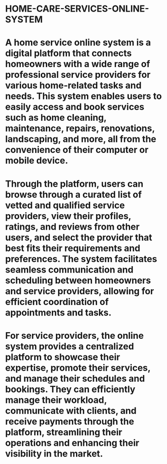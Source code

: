 # HOME-CARE-SERVICES-ONLINE-SYSTEM
# A home service online system is a digital platform that connects homeowners with a wide range of professional service providers for various home-related tasks and needs. This system enables users to easily access and book services such as home cleaning, maintenance, repairs, renovations, landscaping, and more, all from the convenience of their computer or mobile device.

# Through the platform, users can browse through a curated list of vetted and qualified service providers, view their profiles, ratings, and reviews from other users, and select the provider that best fits their requirements and preferences. The system facilitates seamless communication and scheduling between homeowners and service providers, allowing for efficient coordination of appointments and tasks.

# For service providers, the online system provides a centralized platform to showcase their expertise, promote their services, and manage their schedules and bookings. They can efficiently manage their workload, communicate with clients, and receive payments through the platform, streamlining their operations and enhancing their visibility in the market.

